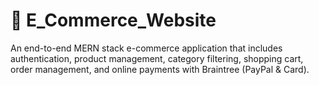 # 🛒 E_Commerce_Website

An end-to-end MERN stack e-commerce application that includes authentication, product management, category filtering, shopping cart, order management, and online payments with Braintree (PayPal & Card).

